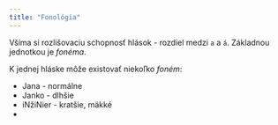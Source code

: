 ```yaml
---
title: "Fonológia"
---
```


Všíma si rozlišovaciu schopnosť hlások - rozdiel medzi `a` a `á`.
Základnou jednotkou je *fonéma*. 

K jednej hláske môže existovať niekoľko *foném*:
- Jana - normálne
- Janko - dlhšie
- iNžiNier - kratšie, mäkké
- 